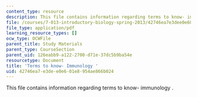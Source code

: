 ```yaml
---
content_type: resource
description: This file contains information regarding terms to know- immunology .
file: /courses/7-013-introductory-biology-spring-2013/42746ea7e3dee0e601e8954ae866b024_MIT7_013S13_Immunology.pdf
file_type: application/pdf
learning_resource_types: []
ocw_type: OCWFile
parent_title: Study Materials
parent_type: CourseSection
parent_uid: 126eabb9-a122-2700-d71e-37dc5b9ba54e
resourcetype: Document
title: 'Terms to know- Immunology '
uid: 42746ea7-e3de-e0e6-01e8-954ae866b024
---
```

This file contains information regarding terms to know- immunology .


